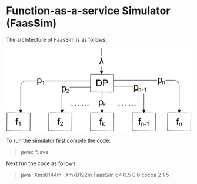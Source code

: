 # Function-as-a-service Simulator (FaasSim)

The architecture of FaasSim is as follows:

![](./images/architecture.png)

To run the simulator first compile the code:

> javac *.java

Next run the code as follows:

> java -Xms6144m -Xmx8192m FaasSim 64 0.5 0.6 cocoa 2 1 5
